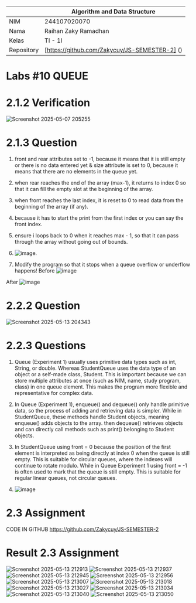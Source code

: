 |  | Algorithm and Data Structure |
|--|--|
| NIM | 244107020070 |
| Nama | Raihan Zaky Ramadhan |
| Kelas | TI - 1I |
| Repository | [https://github.com/Zakycuy/JS-SEMESTER-2] () |

# Labs #10 QUEUE

# 2.1.2 Verification

![Screenshot 2025-05-07 205255](https://github.com/user-attachments/assets/a27d5d4c-2b1e-4384-9bf5-f2eb3e491b82)

# 2.1.3 Question

1. front and rear attributes set to -1, because it means that it is still empty or there is no data entered yet & size attribute is set to 0, because it means that there are no elements in the queue yet.

2. when rear reaches the end of the array (max-1), it returns to index 0 so that it can fill the empty slot at the beginning of the array.

3. when front reaches the last index, it is reset to 0 to read data from the beginning of the array (if any).

4. because it has to start the print from the first index or you can say the front index.

5. ensure i loops back to 0 when it reaches max - 1, so that it can pass through the array without going out of bounds.

6. ![image](https://github.com/user-attachments/assets/ea709a57-3254-4372-be0b-054b58099658).

7. Modify the program so that it stops when a queue overflow or underflow happens!
Before
![image](https://github.com/user-attachments/assets/50654014-db5a-4636-a498-7f0e006bbce5)


After
![image](https://github.com/user-attachments/assets/050dac68-fc72-47df-b923-3634b31f101c)

# 2.2.2 Question

![Screenshot 2025-05-13 204343](https://github.com/user-attachments/assets/50e64fd0-d4d0-484e-b948-d0473e295b70)

# 2.2.3 Questions

1. Queue (Experiment 1) usually uses primitive data types such as int, String, or double. Whereas StudentQueue uses the data type of an object or a self-made class, Student. This is important because we can store multiple attributes at once (such as NIM, name, study program, class) in one queue element. This makes the program more flexible and representative for complex data.

2. In Queue (Experiment 1), enqueue() and dequeue() only handle primitive data, so the process of adding and retrieving data is simpler. While in StudentQueue, these methods handle Student objects, meaning enqueue() adds objects to the array. then dequeue() retrieves objects and can directly call methods such as print() belonging to Student objects.

3. In StudentQueue using front = 0 because the position of the first element is interpreted as being directly at index 0 when the queue is still empty. This is suitable for circular queues, where the indexes will continue to rotate modulo. While in Queue Experiment 1 using front = -1 is often used to mark that the queue is still empty. This is suitable for regular linear queues, not circular queues.

4. ![image](https://github.com/user-attachments/assets/0d87ff15-d240-42d6-bee5-502ff6c966fb)

# 2.3 Assignment
CODE IN GITHUB https://github.com/Zakycuy/JS-SEMESTER-2

# Result 2.3 Assignment
![Screenshot 2025-05-13 212913](https://github.com/user-attachments/assets/0aaf01d6-1bb2-4faf-955a-a73e09310b03)
![Screenshot 2025-05-13 212937](https://github.com/user-attachments/assets/d6d50a6d-4646-4a63-bfcc-c27ae25b27f5)
![Screenshot 2025-05-13 212945](https://github.com/user-attachments/assets/12ba271c-e051-490a-b22e-3a2cd4679e0a)
![Screenshot 2025-05-13 212956](https://github.com/user-attachments/assets/65f93556-fa5c-43e7-97d5-22742b595841)
![Screenshot 2025-05-13 213007](https://github.com/user-attachments/assets/25b291c4-5b65-4f9e-a7bd-4f1fd4d4e7f3)
![Screenshot 2025-05-13 213018](https://github.com/user-attachments/assets/5a474e64-d2d2-4ab8-bd1a-05e737bac5e6)
![Screenshot 2025-05-13 213027](https://github.com/user-attachments/assets/13ef1dc2-5626-4314-8fe5-df1137944232)
![Screenshot 2025-05-13 213034](https://github.com/user-attachments/assets/636b8577-4880-40ba-ad14-49dcb80632da)
![Screenshot 2025-05-13 213040](https://github.com/user-attachments/assets/7474085d-8ea2-4873-8c9d-58f4c74cecb6)
![Screenshot 2025-05-13 213050](https://github.com/user-attachments/assets/c885c525-e9f9-46f3-aeef-a72042dc1d6f)

